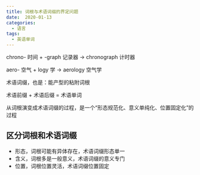 ```yaml
---
title: 词根与术语词缀的界定问题
date:  2020-01-13
categories:
  - 语言
tags:
  - 英语单词
---
```


chrono- 时间 + -graph 记录器 → chronograph 计时器

aero- 空气 + logy 学 → aerology 空气学

术语词缀，也是：能产型的粘附词根

术语前缀 + 术语后缀 = 术语单词

从词根演变成术语词缀的过程，是一个“形态规范化、意义单纯化、位置固定化”的过程

## 区分词根和术语词缀

- 形态，词根可能有异体存在，术语词缀形态单一
- 含义，词根多是一般意义，术语词缀的意义专门
- 位置，词根位置灵活，术语词缀位置固定